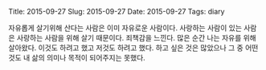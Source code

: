 Title: 2015-09-27
Slug: 2015-09-27
Date: 2015-09-27
Tags: diary

자유롭게 살기위해 산다는 사람은 이미 자유로운 사람이다. 사랑하는 사람이 있는 사람은 사랑하는 사람을 위해 살기 때문이다.
죄책감을 느낀다.
많은 순간 나는 자유를 위해 살아왔다. 이것도 하려고 했고 저것도 하려고 했다. 하고 싶은 것은 많았으나 그 중 어떤것도 내 삶의 의미나 목적이 되어주지는 못했다.
